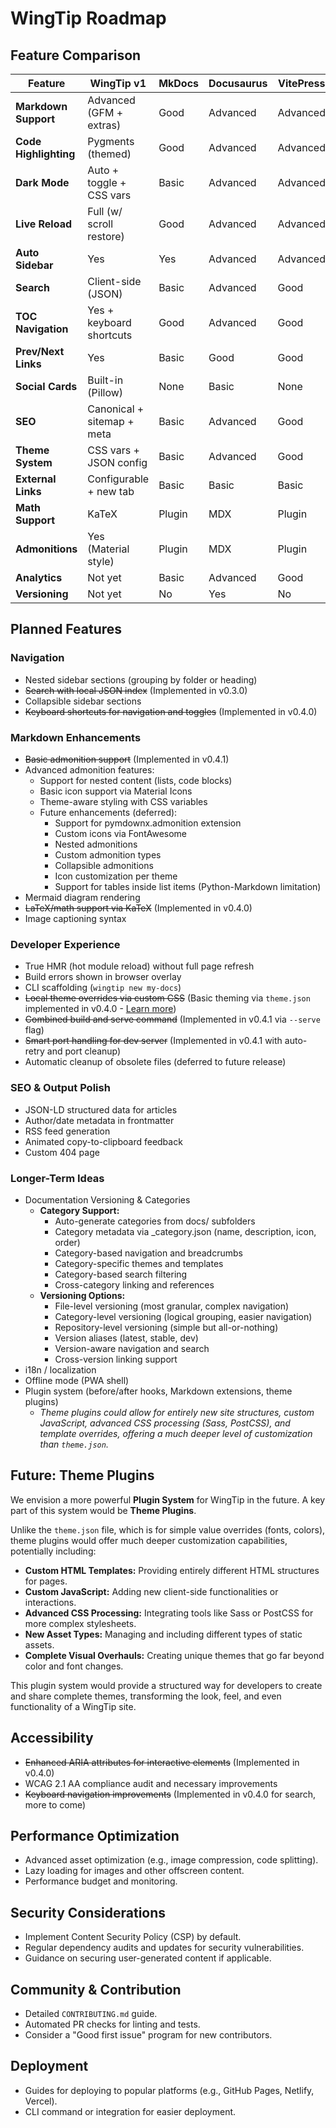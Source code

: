 # WingTip Roadmap

## Feature Comparison

| Feature                 | WingTip v1                   | MkDocs | Docusaurus | VitePress |
| ----------------------- | ---------------------------- | ------ | ---------- | --------- |
| **Markdown Support**    | Advanced (GFM + extras)      | Good   | Advanced   | Advanced  |
| **Code Highlighting**   | Pygments (themed)            | Good   | Advanced   | Advanced  |
| **Dark Mode**           | Auto + toggle + CSS vars     | Basic  | Advanced   | Advanced  |
| **Live Reload**         | Full (w/ scroll restore)     | Good   | Advanced   | Advanced  |
| **Auto Sidebar**        | Yes                          | Yes    | Advanced   | Advanced  |
| **Search**              | Client-side (JSON)           | Basic  | Advanced   | Good      |
| **TOC Navigation**      | Yes + keyboard shortcuts     | Good   | Advanced   | Good      |
| **Prev/Next Links**     | Yes                          | Basic  | Good       | Good      |
| **Social Cards**        | Built-in (Pillow)            | None   | Basic      | None      |
| **SEO**                 | Canonical + sitemap + meta   | Basic  | Advanced   | Good      |
| **Theme System**        | CSS vars + JSON config       | Basic  | Advanced   | Good      |
| **External Links**      | Configurable + new tab      | Basic  | Basic      | Basic     |
| **Math Support**        | KaTeX                       | Plugin | MDX        | Plugin    |
| **Admonitions**         | Yes (Material style)         | Plugin | MDX        | Plugin    |
| **Analytics**           | Not yet                      | Basic  | Advanced   | Good      |
| **Versioning**          | Not yet                      | No     | Yes        | No        |

## Planned Features

### Navigation

* Nested sidebar sections (grouping by folder or heading)
* ~~Search with local JSON index~~ (Implemented in v0.3.0)
* Collapsible sidebar sections
* ~~Keyboard shortcuts for navigation and toggles~~ (Implemented in v0.4.0)

### Markdown Enhancements

* ~~Basic admonition support~~ (Implemented in v0.4.1)
* Advanced admonition features:
  * Support for nested content (lists, code blocks)
  * Basic icon support via Material Icons
  * Theme-aware styling with CSS variables
  * Future enhancements (deferred):
    * Support for pymdownx.admonition extension
    * Custom icons via FontAwesome
    * Nested admonitions
    * Custom admonition types
    * Collapsible admonitions
    * Icon customization per theme
    * Support for tables inside list items (Python-Markdown limitation)
* Mermaid diagram rendering
* ~~LaTeX/math support via KaTeX~~ (Implemented in v0.4.0)
* Image captioning syntax

### Developer Experience

* True HMR (hot module reload) without full page refresh
* Build errors shown in browser overlay
* CLI scaffolding (`wingtip new my-docs`)
* ~~Local theme overrides via custom CSS~~ (Basic theming via `theme.json` implemented in v0.4.0 - [Learn more](theming.md))
* ~~Combined build and serve command~~ (Implemented in v0.4.1 via `--serve` flag)
* ~~Smart port handling for dev server~~ (Implemented in v0.4.1 with auto-retry and port cleanup)
* Automatic cleanup of obsolete files (deferred to future release)

### SEO & Output Polish

* JSON-LD structured data for articles
* Author/date metadata in frontmatter
* RSS feed generation
* Animated copy-to-clipboard feedback
* Custom 404 page

### Longer-Term Ideas

* Documentation Versioning & Categories
  * **Category Support:**
    * Auto-generate categories from docs/ subfolders
    * Category metadata via _category.json (name, description, icon, order)
    * Category-based navigation and breadcrumbs
    * Category-specific themes and templates
    * Category-based search filtering
    * Cross-category linking and references
  * **Versioning Options:**
    * File-level versioning (most granular, complex navigation)
    * Category-level versioning (logical grouping, easier navigation)
    * Repository-level versioning (simple but all-or-nothing)
    * Version aliases (latest, stable, dev)
    * Version-aware navigation and search
    * Cross-version linking support
* i18n / localization
* Offline mode (PWA shell)
* Plugin system (before/after hooks, Markdown extensions, theme plugins)
    * *Theme plugins could allow for entirely new site structures, custom JavaScript, advanced CSS processing (Sass, PostCSS), and template overrides, offering a much deeper level of customization than `theme.json`.*

## Future: Theme Plugins

We envision a more powerful **Plugin System** for WingTip in the future. A key part of this system would be **Theme Plugins**.

Unlike the `theme.json` file, which is for simple value overrides (fonts, colors), theme plugins would offer much deeper customization capabilities, potentially including:

*   **Custom HTML Templates:** Providing entirely different HTML structures for pages.
*   **Custom JavaScript:** Adding new client-side functionalities or interactions.
*   **Advanced CSS Processing:** Integrating tools like Sass or PostCSS for more complex stylesheets.
*   **New Asset Types:** Managing and including different types of static assets.
*   **Complete Visual Overhauls:** Creating unique themes that go far beyond color and font changes.

This plugin system would provide a structured way for developers to create and share complete themes, transforming the look, feel, and even functionality of a WingTip site. 

## Accessibility

* ~~Enhanced ARIA attributes for interactive elements~~ (Implemented in v0.4.0)
* WCAG 2.1 AA compliance audit and necessary improvements
* ~~Keyboard navigation improvements~~ (Implemented in v0.4.0 for search, more to come)

## Performance Optimization

*   Advanced asset optimization (e.g., image compression, code splitting).
*   Lazy loading for images and other offscreen content.
*   Performance budget and monitoring.

## Security Considerations

*   Implement Content Security Policy (CSP) by default.
*   Regular dependency audits and updates for security vulnerabilities.
*   Guidance on securing user-generated content if applicable.

## Community & Contribution

*   Detailed `CONTRIBUTING.md` guide.
*   Automated PR checks for linting and tests.
*   Consider a "Good first issue" program for new contributors.

## Deployment

*   Guides for deploying to popular platforms (e.g., GitHub Pages, Netlify, Vercel).
*   CLI command or integration for easier deployment.
